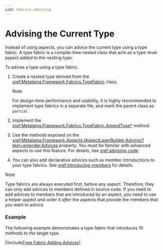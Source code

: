 ```yaml
---
uid: fabrics-advising
---
```


# Advising the Current Type

Instead of using aspects, you can advice the current type using a type fabric. A type fabric is a compile-time nested class that acts as a type-level aspect added to the nesting type.

To advise a type using a type fabric:

1. Create a nested type derived from the <xref:Metalama.Framework.Fabrics.TypeFabric> class,

    > [!NOTE]
    > For design-time performance and usability, it is highly recommended to implement type fabrics in a separate file, and mark the parent class as `partial`.

2. Implement the <xref:Metalama.Framework.Fabrics.TypeFabric.AmendType*> method.

3. Use the methods exposed on the <xref:Metalama.Framework.Aspects.IAspectLayerBuilder.Advices?text=amender.Advices> property. You must be familiar with advanced aspects to use this feature. For details, see <xref:advising-code>.
   
4. You can also add declarative advices such as member introductions to your type fabrics. See <xref:introducing-members> for details.


> [!NOTE]
> Type fabrics are always executed first, before any aspect. Therefore, they can only add advices to members defined in source code. If you need to add advices to members that are introduced by an aspect, you need to use a helper aspect and order it _after_ the aspects that provide the members that you want to advice.


### Example

The following example demonstrates a type fabric that introduces 10 methods to the target type.

[!include[Type Fabric Adding Advices](../../code/Metalama.Documentation.SampleCode.AspectFramework/AdvisingTypeFabric.cs)]


